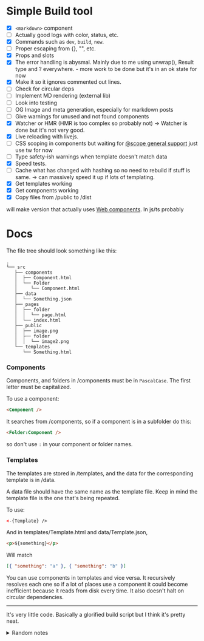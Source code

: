# Simple Build tool

- [x] `<markdown>` component
- [ ] Actually good logs with color, status, etc.
- [x] Commands such as `dev`, `build`, `new`.
- [ ] Proper escaping from {}, "", etc.
- [x] Props and slots
- [x] The error handling is abysmal. Mainly due to me using unwrap(), Result type and ? everywhere. - more work to be done but it's in an ok state for now
- [x] Make it so it ignores commented out lines.
- [ ] Check for circular deps
- [ ] Implement MD rendering (external lib)
- [ ] Look into testing
- [ ] OG Image and meta generation, especially for markdown posts
- [ ] Give warnings for unused and not found components
- [x] Watcher or HMR (HMR is too complex so probably not) -> Watcher is done but it's not very good.
- [x] Live reloading with livejs.
- [ ] CSS scoping in components but waiting for [@scope general support](https://developer.mozilla.org/en-US/docs/Web/CSS/@scope) just use tw for now
- [ ] Type safety-ish warnings when template doesn't match data
- [x] Speed tests.
- [ ] Cache what has changed with hashing so no need to rebuild if stuff is same. -> can massively speed it up if lots of templating.
- [x] Get templates working
- [x] Get components working
- [x] Copy files from /public to /dist

will make version that actually uses [Web components](https://developer.mozilla.org/en-US/docs/Web/API/Web_components). In js/ts probably

# Docs

The file tree should look something like this:

```
.
└── src
   ├── components
   │  ├── Component.html
   │  └── Folder
   │     └── Component.html
   ├── data
   │  └── Something.json
   ├── pages
   │  ├── folder
   │  │  └── page.html
   │  └── index.html
   ├── public
   │  ├── image.png
   │  ├── folder
   │  │  └── image2.png
   └── templates
      └── Something.html
```

### Components

Components, and folders in /components must be in `PascalCase`. The first letter must be capitalized.

To use a component:

```html
<Component />
```

It searches from /components, so if a component is in a subfolder do this:

```html
<Folder:Component />
```

so don't use `:` in your component or folder names.

### Templates

The templates are stored in /templates, and the data for the corresponding template is in /data.

A data file should have the same name as the template file. Keep in mind the template file is the one that's being repeated.

To use:

```html
<-{Template} />
```

And in templates/Template.html and data/Template.json,

```html
<p>${something}</p>
```

Will match

```json
[{ "something": "a" }, { "something": "b" }]
```

You can use components in templates and vice versa. It recursively resolves each one so if a lot of places use a component it could become inefficient because it reads from disk every time. It also doesn't halt on circular dependencies.

---

It's very little code. Basically a glorified build script but I think it's pretty neat.

<details>
<summary>Random notes</summary>
![in Templates](https://github.com/Tnixc/simple/assets/85466117/e90a0455-320b-4d37-8ad2-2efd265171e3)
</details>
